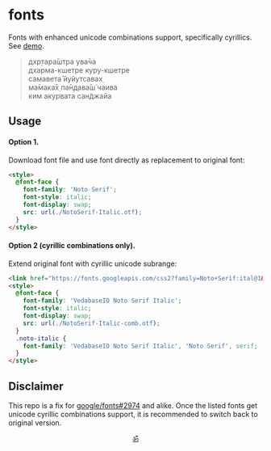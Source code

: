 # fonts

Fonts with enhanced unicode combinations support, specifically cyrillics.
See [demo](https://krishnized.com/fonts).

> дхр̣тара̄шт̣ра ува̄ча<br>
> дхарма-кшетре куру-кшетре<br>
> самавета̄ йуйутсавах̣<br>
> ма̄мака̄х̣ па̄н̣д̣ава̄ш́ чаива<br>
> ким акурвата сан̃джайа

## Usage

#### Option 1.

Download font file and use font directly as replacement to original font:

```html
<style>
  @font-face {
    font-family: 'Noto Serif';
    font-style: italic;
    font-display: swap;
    src: url(./NotoSerif-Italic.otf);
  }
</style>
```

#### Option 2 (cyrillic combinations only).

Extend original font with cyrillic unicode subrange:

```html
<link href="https://fonts.googleapis.com/css2?family=Noto+Serif:ital@1&display=swap" rel="stylesheet">
<style>
  @font-face {
    font-family: 'VedabaseIO Noto Serif Italic';
    font-style: italic;
    font-display: swap;
    src: url(./NotoSerif-Italic-comb.otf);
  }
  .noto-italic {
    font-family: 'VedabaseIO Noto Serif Italic', 'Noto Serif', serif;
  }
</style>
```

## Disclaimer

This repo is a fix for [google/fonts#2974](https://github.com/google/fonts/issues/2974) and alike.
Once the listed fonts get unicode cyrillic combinations support, it is recommended to switch back to original version.


<p align="center"><a href="https://github.com/krishnized">ॐ</a></p>
